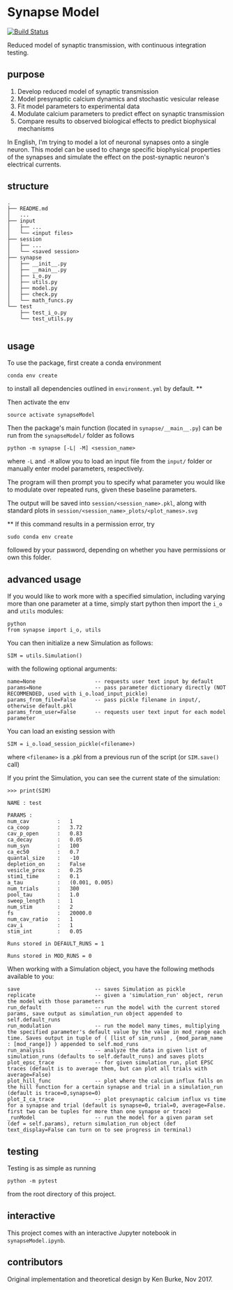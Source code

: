 # Synapse Model

[![Build
Status](https://travis-ci.org/kenburke/synapseModel.svg?branch=master)](https://travis-ci.org/kenburke/synapseModel)

Reduced model of synaptic transmission, with continuous integration testing.

## purpose

1. Develop reduced model of synaptic transmission
2. Model presynaptic calcium dynamics and stochastic vesicular release
3. Fit model parameters to experimental data
4. Modulate calcium parameters to predict effect on synaptic transmission
5. Compare results to observed biological effects to predict biophysical mechanisms

In English, I'm trying to model a lot of neuronal synapses onto a single neuron. This model can be used to change specific biophysical properties of the synapses and simulate the effect on the post-synaptic neuron's electrical currents.


## structure


```
.
├── README.md
│   ...
├── input
│   ├── ...
│   └── <input files>
├── session
│   ├── ...
│   └── <saved session>
├── synapse
│   ├── __init__.py
│   ├── __main__.py
│   ├── i_o.py
│   ├── utils.py
│   ├── model.py
│   ├── check.py
│   └── math_funcs.py
└── test
    ├── test_i_o.py
    └── test_utils.py
    
```

## usage

To use the package, first create a conda environment

```
conda env create
```
to install all dependencies outlined in `environment.yml` by default. **

Then activate the env

```
source activate synapseModel
```

Then the package's main function (located in `synapse/__main__.py`) 
can be run from the `synapseModel/` folder as follows

```
python -m synapse [-L| -M] <session_name>
```

where ``-L`` and ``-M`` allow you to load an input file from the ``input/`` folder or manually enter model parameters, respectively.

The program will then prompt you to specify what parameter you would like to modulate over repeated runs, given these baseline parameters.

The output will be saved into ``session/<session_name>.pkl``, along with standard plots in ``session/<session_name>_plots/<plot_names>.svg``


**
If this command results in a permission error, try

```
sudo conda env create
```

followed by your password, depending on whether you have permissions or own this folder.

## advanced usage

If you would like to work more with a specified simulation, including varying more than one parameter at a time, simply start python then import the ``i_o`` and ``utils`` modules:

```
python
from synapse import i_o, utils
```

You can then initialize a new Simulation as follows:

```
SIM = utils.Simulation()
```
with the following optional arguments:
```
name=None                   -- requests user text input by default
params=None                 -- pass parameter dictionary directly (NOT RECOMMENDED, used with i_o.load_input_pickle)
params_from_file=False      -- pass pickle filename in input/, otherwise default.pkl
params_from_user=False      -- requests user text input for each model parameter
```

You can load an existing session with
```
SIM = i_o.load_session_pickle(<filename>)
```
where `<filename>` is a .pkl from a previous run of the script (or `SIM.save()` call)

If you print the Simulation, you can see the current state of the simulation:

```
>>> print(SIM)

NAME : test

PARAMS :
num_cav		    :	1
ca_coop		    :	3.72
cav_p_open	    :	0.83
ca_decay	    :	0.05
num_syn		    :	100
ca_ec50		    :	0.7
quantal_size	:	-10
depletion_on	:	False
vesicle_prox	:	0.25
stim1_time	    :	0.1
a_tau		    :	(0.001, 0.005)
num_trials	    :	300
pool_tau	    :	1.0
sweep_length	:	1
num_stim	    :	2
fs		        :	20000.0
num_cav_ratio	:	1
cav_i		    :	1
stim_int	    :	0.05

Runs stored in DEFAULT_RUNS = 1

Runs stored in MOD_RUNS = 0

```

When working with a Simulation object, you have the following methods available to you:

```
save                        -- saves Simulation as pickle
replicate                   -- given a 'simulation_run' object, rerun the model with those parameters
run_default                 -- run the model with the current stored params, save output as simulation_run object appended to self.default_runs
run_modulation              -- run the model many times, multiplying the specified parameter's default value by the value in mod_range each time. Saves output in tuple of ( [list of sim_runs] , {mod_param_name : [mod_range]} ) appended to self.mod_runs
run_analysis                -- analyze the data in given list of simulation_runs (defaults to self.default_runs) and saves plots
plot_epsc_trace             -- for given simulation_run, plot EPSC traces (default is to average them, but can plot all trials with average=False)
plot_hill_func              -- plot where the calcium influx falls on the hill function for a certain synapse and trial in a simulation_run (default is trace=0,synapse=0)
plot_I_ca_trace             -- plot presynaptic calcium influx vs time for a synapse and trial (default is synapse=0, trial=0, average=False. first two can be tuples for more than one synapse or trace)
_runModel                   -- run the model for a given param set (def = self.params), return simulation_run object (def text_display=False can turn on to see progress in terminal)
```

## testing

Testing is as simple as running

```
python -m pytest
```

from the root directory of this project.

## interactive

This project comes with an interactive Jupyter notebook in ``synapseModel.ipynb``.


## contributors

Original implementation and theoretical design by Ken Burke, Nov 2017.

